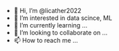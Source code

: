 - 👋 Hi, I’m @licather2022
- 👀 I’m interested in data scince, ML
- 🌱 I’m currently learning ...
- 💞️ I’m looking to collaborate on ...
- 📫 How to reach me ...

<!---
licather2022/licather2022 is a ✨ special ✨ repository because its `README.md` (this file) appears on your GitHub profile.
You can click the Preview link to take a look at your changes.
--->
